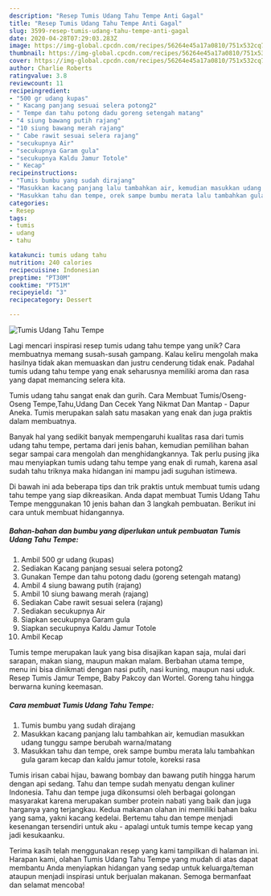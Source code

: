 ```yaml
---
description: "Resep Tumis Udang Tahu Tempe Anti Gagal"
title: "Resep Tumis Udang Tahu Tempe Anti Gagal"
slug: 3599-resep-tumis-udang-tahu-tempe-anti-gagal
date: 2020-04-28T07:29:03.283Z
image: https://img-global.cpcdn.com/recipes/56264e45a17a0810/751x532cq70/tumis-udang-tahu-tempe-foto-resep-utama.jpg
thumbnail: https://img-global.cpcdn.com/recipes/56264e45a17a0810/751x532cq70/tumis-udang-tahu-tempe-foto-resep-utama.jpg
cover: https://img-global.cpcdn.com/recipes/56264e45a17a0810/751x532cq70/tumis-udang-tahu-tempe-foto-resep-utama.jpg
author: Charlie Roberts
ratingvalue: 3.8
reviewcount: 11
recipeingredient:
- "500 gr udang kupas"
- " Kacang panjang sesuai selera potong2"
- " Tempe dan tahu potong dadu goreng setengah matang"
- "4 siung bawang putih rajang"
- "10 siung bawang merah rajang"
- " Cabe rawit sesuai selera rajang"
- "secukupnya Air"
- "secukupnya Garam gula"
- "secukupnya Kaldu Jamur Totole"
- " Kecap"
recipeinstructions:
- "Tumis bumbu yang sudah dirajang"
- "Masukkan kacang panjang lalu tambahkan air, kemudian masukkan udang tunggu sampe berubah warna/matang"
- "Masukkan tahu dan tempe, orek sampe bumbu merata lalu tambahkan gula garam kecap dan kaldu jamur totole, koreksi rasa"
categories:
- Resep
tags:
- tumis
- udang
- tahu

katakunci: tumis udang tahu 
nutrition: 240 calories
recipecuisine: Indonesian
preptime: "PT30M"
cooktime: "PT51M"
recipeyield: "3"
recipecategory: Dessert

---
```



![Tumis Udang Tahu Tempe](https://img-global.cpcdn.com/recipes/56264e45a17a0810/751x532cq70/tumis-udang-tahu-tempe-foto-resep-utama.jpg)

Lagi mencari inspirasi resep tumis udang tahu tempe yang unik? Cara membuatnya memang susah-susah gampang. Kalau keliru mengolah maka hasilnya tidak akan memuaskan dan justru cenderung tidak enak. Padahal tumis udang tahu tempe yang enak seharusnya memiliki aroma dan rasa yang dapat memancing selera kita.

Tumis udang tahu sangat enak dan gurih. Cara Membuat Tumis/Oseng-Oseng Tempe,Tahu,Udang Dan Cecek Yang Nikmat Dan Mantap - Dapur Aneka. Tumis merupakan salah satu masakan yang enak dan juga praktis dalam membuatnya.

Banyak hal yang sedikit banyak mempengaruhi kualitas rasa dari tumis udang tahu tempe, pertama dari jenis bahan, kemudian pemilihan bahan segar sampai cara mengolah dan menghidangkannya. Tak perlu pusing jika mau menyiapkan tumis udang tahu tempe yang enak di rumah, karena asal sudah tahu triknya maka hidangan ini mampu jadi suguhan istimewa.


Di bawah ini ada beberapa tips dan trik praktis untuk membuat tumis udang tahu tempe yang siap dikreasikan. Anda dapat membuat Tumis Udang Tahu Tempe menggunakan 10 jenis bahan dan 3 langkah pembuatan. Berikut ini cara untuk membuat hidangannya.

<!--inarticleads1-->

##### Bahan-bahan dan bumbu yang diperlukan untuk pembuatan Tumis Udang Tahu Tempe:

1. Ambil 500 gr udang (kupas)
1. Sediakan  Kacang panjang sesuai selera potong2
1. Gunakan  Tempe dan tahu potong dadu (goreng setengah matang)
1. Ambil 4 siung bawang putih (rajang)
1. Ambil 10 siung bawang merah (rajang)
1. Sediakan  Cabe rawit sesuai selera (rajang)
1. Sediakan secukupnya Air
1. Siapkan secukupnya Garam gula
1. Siapkan secukupnya Kaldu Jamur Totole
1. Ambil  Kecap


Tumis tempe merupakan lauk yang bisa disajikan kapan saja, mulai dari sarapan, makan siang, maupun makan malam. Berbahan utama tempe, menu ini bisa dinikmati dengan nasi putih, nasi kuning, maupun nasi uduk. Resep Tumis Jamur Tempe, Baby Pakcoy dan Wortel. Goreng tahu hingga berwarna kuning keemasan. 

<!--inarticleads2-->

##### Cara membuat Tumis Udang Tahu Tempe:

1. Tumis bumbu yang sudah dirajang
1. Masukkan kacang panjang lalu tambahkan air, kemudian masukkan udang tunggu sampe berubah warna/matang
1. Masukkan tahu dan tempe, orek sampe bumbu merata lalu tambahkan gula garam kecap dan kaldu jamur totole, koreksi rasa


Tumis irisan cabai hijau, bawang bombay dan bawang putih hingga harum dengan api sedang. Tahu dan tempe sudah menyatu dengan kuliner Indonesia. Tahu dan tempe juga dikonsumsi oleh berbagai golongan masyarakat karena merupakan sumber protein nabati yang baik dan juga harganya yang terjangkau. Kedua makanan olahan ini memiliki bahan baku yang sama, yakni kacang kedelai. Bertemu tahu dan tempe menjadi kesenangan tersendiri untuk aku - apalagi untuk tumis tempe kecap yang jadi kesukaanku. 

Terima kasih telah menggunakan resep yang kami tampilkan di halaman ini. Harapan kami, olahan Tumis Udang Tahu Tempe yang mudah di atas dapat membantu Anda menyiapkan hidangan yang sedap untuk keluarga/teman ataupun menjadi inspirasi untuk berjualan makanan. Semoga bermanfaat dan selamat mencoba!
